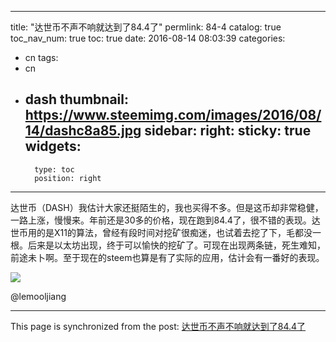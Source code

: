 
---
title: "达世币不声不响就达到了84.4了"
permlink: 84-4
catalog: true
toc_nav_num: true
toc: true
date: 2016-08-14 08:03:39
categories:
- cn
tags:
- cn
- dash
thumbnail: https://www.steemimg.com/images/2016/08/14/dashc8a85.jpg
sidebar:
    right:
        sticky: true
widgets:
    -
        type: toc
        position: right
---


达世币（DASH）我估计大家还挺陌生的，我也买得不多。但是这币却非常稳健，一路上涨，慢慢来。年前还是30多的价格，现在跑到84.4了，很不错的表现。达世币用的是X11的算法，曾经有段时间对挖矿很痴迷，也试着去挖了下，毛都没一根。后来是以太坊出现，终于可以愉快的挖矿了。可现在出现两条链，死生难知，前途未卜啊。至于现在的steem也算是有了实际的应用，估计会有一番好的表现。

![](https://www.steemimg.com/images/2016/08/14/dashc8a85.jpg)

 @lemooljiang

- - -

This page is synchronized from the post: [达世币不声不响就达到了84.4了](https://steemit.com/@lemooljiang/84-4)
